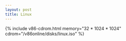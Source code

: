 ```yaml
---
layout: post
title: Linux
---
```

{% include v86-cdrom.html memory="32 * 1024 * 1024" cdrom="/v86online/disks/linux.iso" %}